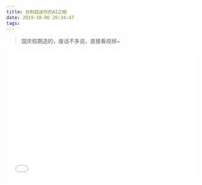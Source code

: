 ```yaml
---
title: 自制超迷你的AI之眼
date: 2019-10-06 20:34:47
tags:
---
```


> 国庆假期造的，废话不多说，直接看视频~

<div style="height: 0;padding-bottom:65%;position: relative;">
<iframe width="760" height="510"  
        src="//player.bilibili.com/player.html?aid=70319783&cid=121817996&page=1" scrolling="no" border="0" frameborder="no" framespacing="0" allowfullscreen="" style="position: absolute;height: 105%;width: 100%;"> </iframe>
</div>  



<br />